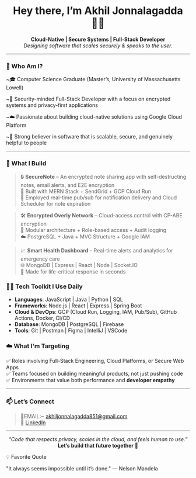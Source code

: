 <h1 align="center">Hey there, I’m Akhil Jonnalagadda 👨‍💻</h1>

<p align="center">
  <strong>Cloud-Native | Secure Systems | Full-Stack Developer</strong><br>
  <em>Designing software that scales securely & speaks to the user.</em>
</p>

---
### 🚀 Who Am I?

~🎓 Computer Science Graduate (Master’s, University of Massachusetts  Lowell)

~🔐 Security-minded Full-Stack Developer with a focus on encrypted systems and privacy-first applications

~☁️ Passionate about building cloud-native solutions using Google Cloud Platform

~💬 Strong believer in software that is scalable, secure, and genuinely helpful to people

---
### 🧰 What I Build

> 🔒 **SecureNote** – An encrypted note sharing app with self-destructing notes, email alerts, and E2E encryption  
> 💬 Built with MERN Stack + SendGrid + GCP Cloud Run  
> 🔧 Employed real-time pub/sub for notification delivery and Cloud Scheduler for note expiration

> 🛠️ **Encrypted Overly Network** – Cloud-access control with CP-ABE encryption  
> 📄 Modular architecture + Role-based access + Audit logging  
> ☁️ PostgreSQL + Java + MVC Structure + Google IAM

> 📈 **Smart Health Dashboard** – Real-time alerts and analytics for emergency care  
> 🌐 MongoDB | Express | React | Node | Socket.IO  
> 🏥 Made for life-critical response in seconds

### 🧑‍💻 Tech Toolkit I Use Daily

- **Languages**: JavaScript | Java | Python | SQL
- **Frameworks**: Node.js | React | Express | Spring Boot
- **Cloud & DevOps**: GCP (Cloud Run, Logging, IAM, Pub/Sub), GitHub Actions, Docker, CI/CD
- **Database**: MongoDB | PostgreSQL | Firebase
- **Tools**: Git | Postman | Figma | IntelliJ | VSCode

### ☁️ What I'm Targeting

✅ Roles involving Full-Stack Engineering, Cloud Platforms, or Secure Web Apps  
✅ Teams focused on building meaningful products, not just pushing code  
✅ Environments that value both performance and **developer empathy**

---
### 📫 Let’s Connect
> 📧EMAIL:~ akhiljonnalagadda851@gmail.com  
> 💼 [LinkedIn](https://www.linkedin.com/in/akhil85/)
> 

---
<p align="center">
  <em>“Code that respects privacy, scales in the cloud, and feels human to use.”</em><br>
  <strong>Let’s build that future together 🚀</strong>
</p>
<P>💡 Favorite Quote </P>
"It always seems impossible until it’s done."
— Nelson Mandela
